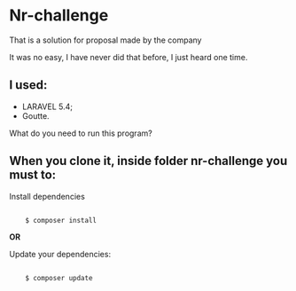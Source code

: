 Nr-challenge
===

That is a solution for proposal made by the company

It was no easy, I have never did that before, I just heard one time.

**I used:**
---
* LARAVEL 5.4;
* Goutte.

What do you need to run this program?

When you clone it, inside folder nr-challenge you must to:
---

Install dependencies

```

    $ composer install
```

**OR**

Update your dependencies:

```

    $ composer update
```
